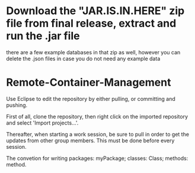 # Download the "JAR.IS.IN.HERE" zip file from final release, extract and run the .jar file
there are a few example databases in that zip as well, however you can delete the .json files in case you do not need any example data






# Remote-Container-Management

Use Eclipse to edit the repository by either pulling, or committing and pushing.

First of all, clone the repository, then right click on the imported repository and select 'Import projects...'.

Thereafter, when starting a work session, be sure to pull in order to get the updates from other group members. This must be done before every session. 

The convetion for writing packages:  myPackage;
                           classes:  Class;
                           methods:  method.
